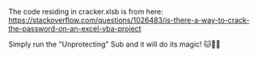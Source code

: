 The code residing in cracker.xlsb is from here:
https://stackoverflow.com/questions/1026483/is-there-a-way-to-crack-the-password-on-an-excel-vba-project

Simply run the "Unprotecting" Sub and it will do its magic! 
🐱🦡🦆
